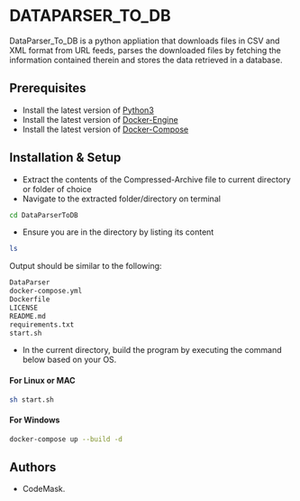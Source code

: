# DATAPARSER_TO_DB

DataParser_To_DB is a python appliation that downloads files in CSV and XML format from URL feeds, parses the downloaded files by fetching the information contained therein and stores the data retrieved in a database.

## Prerequisites
- Install the latest version of [Python3](https://www.python.org/downloads/)
- Install the latest version of [Docker-Engine](https://docs.docker.com/engine/install/)
- Install the latest version of [Docker-Compose](https://docs.docker.com/compose/install/)

## Installation & Setup
- Extract the contents of the Compressed-Archive file to current directory or folder of choice
- Navigate to the extracted folder/directory on terminal
```bash
cd DataParserToDB
```
- Ensure you are in the directory by listing its content
```bash
ls
```
Output should be similar to the following:
```bash
DataParser
docker-compose.yml
Dockerfile
LICENSE
README.md
requirements.txt
start.sh
```
- In the current directory, build the program by executing the command below based on your OS.
#### For Linux or MAC
```bash
sh start.sh
```

#### For Windows
```bash
docker-compose up --build -d
```


## Authors
- CodeMask.

